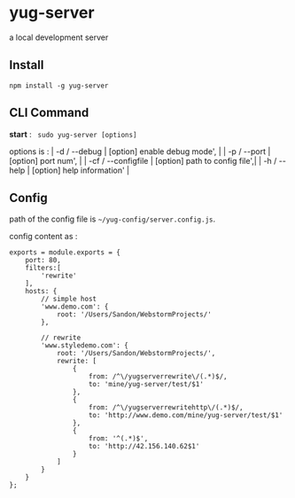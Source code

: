 # yug-server
a local development server

## Install
` npm install -g yug-server `

## CLI Command
**start** : ` sudo yug-server [options]`

options is :
|   -d   / --debug      |     [option] enable debug mode',  |
|   -p   / --port       |     [option] port num',           |
|   -cf  / --configfile |     [option] path to config file',|
|   -h   / --help       |     [option] help information'    |


## Config
path of the config file is ` ~/yug-config/server.config.js `.

config content as :

    exports = module.exports = {
        port: 80,
    	filters:[
    		'rewrite'
    	],
    	hosts: {
    		// simple host
    		'www.demo.com': {
    			root: '/Users/Sandon/WebstormProjects/'
    		},

    		// rewrite
    		'www.styledemo.com': {
    			root: '/Users/Sandon/WebstormProjects/',
    			rewrite: [
                    {
                        from: /^\/yugserverrewrite\/(.*)$/,
                        to: 'mine/yug-server/test/$1'
                    },
                    {
                        from: /^\/yugserverrewritehttp\/(.*)$/,
                        to: 'http://www.demo.com/mine/yug-server/test/$1'
                    },
                    {
                        from: '^(.*)$',
                        to: 'http://42.156.140.62$1'
                    }
                ]
    		}
    	}
    };

